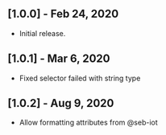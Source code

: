 ## [1.0.0] - Feb 24, 2020

* Initial release.

## [1.0.1] - Mar 6, 2020
* Fixed selector failed with string type

## [1.0.2] - Aug 9, 2020
* Allow formatting attributes from @seb-iot
